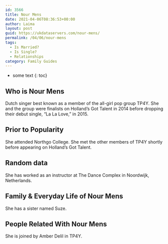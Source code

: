 ```yaml
---
id: 3566
title: Nour Mens
date: 2021-04-06T08:36:53+00:00
author: Laima
layout: post
guid: https://ukdataservers.com/nour-mens/
permalink: /04/06/nour-mens
tags:
  - Is Married?
  - Is Single?
  - Relationships
category: Family Guides
---
```


* some text
{: toc}


## Who is Nour Mens
                  
                  
                  
Dutch singer best known as a member of the all-girl pop group TP4Y. She and the group were finalists on Holland’s Got Talent in 2014 before dropping their debut single, &#8220;La La Love,&#8221; in 2015.
                  
              
            
              
            
                
                
                
## Prior to Popularity
                  
                  
                  
She attended Northgo College. She met the other members of TP4Y shortly before appearing on Holland&#8217;s Got Talent.
                  
              
            
              
            
                
                
                
## Random data
                  
                  
                  
She has worked as an instructor at The Dance Complex in Noordwijk, Netherlands.
                  
              
            
              
            
                
                
                
## Family & Everyday Life of Nour Mens
                  
                  
                  
She has a sister named Suze.
                  
              
            
              
            
                
                
                
## People Related With Nour Mens
                  
                  
                  
She is joined by Amber Delil in TP4Y.
                  
              
            
              
            
                
              
            
              
              
            
            
              
            
          
          
          